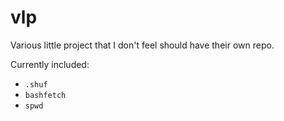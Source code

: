 # vlp

Various little project that I don't feel should have their own repo.

Currently included: 
- `.shuf`
- `bashfetch`
- `spwd`
